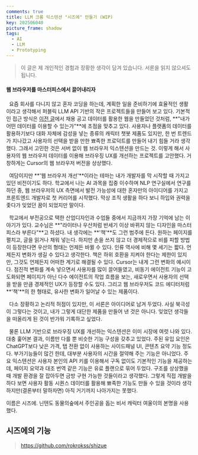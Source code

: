 ```yaml
---
comments: true
title: LLM 크롬 익스텐션 "시즈에" 만들기 (WIP)
key: 202506040
picture_frame: shadow
tags:
  - AI
  - LLM
  - Prototyping
---
```


> 이 글은 제 개인적인 경험과 장황한 생각이 담겨 있습니다. 서론을 읽지 않으셔도 됩니다.

<!--more-->

#### 웹 브라우저를 마스터피스에서 끌어내리자

&nbsp;&nbsp;요즘 회사를 다니지 않고 혼자 코딩을 하는데, 계획한 일을 준비하기에 효율적인 생활이라고 생각해서 퍼블릭 LLM API 기반의 작은 프로젝트들을 만들어 보고 있다. 기본적인 접근 방식은 [이전 글](https://rokrokss.com/post/2025/05/13/%EA%B0%9C%EB%B0%9C%EC%9E%90-%EC%B1%84%EC%9A%A9%EA%B3%B5%EA%B3%A0-%EC%B6%94%EC%B2%9C-%EC%84%9C%EB%B9%84%EC%8A%A4-%EC%B0%B9%EC%B0%B9-chapchap.html)에서 채용 공고 데이터를 활용한 웹을 만들었던 것처럼, **"내가 어떤 데이터를 이용할 수 있는가"**에 초점을 맞추고 있다. 사용자나 플랫폼의 데이터를 활용하기보다 대화 자체에 감성을 넣는 종류의 캐릭터 챗봇 제품도 있지만, 한 번 트렌드가 지나갔고 사용자의 선택을 받을 만한 뾰족한 프로덕트를 만들어 내기 힘들 거라 생각했다. 그래서 고민한 것은 서버 없이 웹 브라우저 익스텐션을 만드는 것. 이렇게 해서 사용자의 웹 브라우저 데이터를 이용해 브라우징 UX를 개선하는 프로젝트를 고안했다. 거창하게는 Cursor의 웹 브라우저 버전을 상상했다.

&nbsp;&nbsp;여담이지만 **'웹 브라우저 개선'**이라는 테마는 내가 개발자를 막 시작할 때 가지고 있던 비전이기도 하다. 학교에서 나는 AI 과목을 집중 이수하며 NLP 연구실에서 연구를 하던 중, 웹 브라우저의 UX 측면에서 발전 가능성에 대한 혼자만의 아이디어를 가지고 프론트엔드 개발자로 첫 커리어를 시작했다. 막상 조직 생활을 하다 보니 하입와 권력을 좇다가 잊었던 꿈이 되었지만 말이다.

&nbsp;&nbsp;학교에서 부전공으로 택한 산업디자인과 수업들 중에서 지금까지 가장 기억에 남는 이야기가 있다. 교수님은 **"라이터나 우산처럼 반세기 이상 바뀌지 않는 디자인을 마스터피스라 부른다"**고 하셨다. 내 생각에는 **'책'**도 그런 범주에 든다. 원하는 페이지를 펼치고, 글을 읽거나 채워 넣는다. 하지만 손을 쓰지 않고 더 경제적으로 비를 피할 방법이 등장한다면 우산의 형태는 언제든 바뀔 수 있다. 인류 역사에 비해 몇 세기는 짧다. 언제든지 변화가 생길 수 있다고 생각한다. 책은 하위 호환을 지켜야 한다는 제한이 있지만, 그것도 언제든지 어떠한 계기로 해결될 수 있다. Cursor는 내게 그런 변화의 예시이다. 점진적 변화를 계속 넣으면서 사용자를 많이 끌어들였고, 비동기 에이전트 기능이 고도화되면 페이지가 아닌 다수 에이전트의 작업 흐름을 보는, 새로우면서 사용자의 선택을 받을 만큼 경제적인 UX가 등장할 수도 있다. 그리고 웹 브라우저도 코드 에디터처럼 **'책'**의 한 형태로, 유사한 변화가 일어날 수 있는 제품이다.

&nbsp;&nbsp;다소 장황하고 논리적 허점이 있지만, 이 서론은 아이디어로 남겨 두었다. 사실 북극성이 그렇다는 것이고, 내가 그렇게 대단한 제품을 만들어 낸 것은 아니다. 잊었던 생각들을 떠올리게 된 것이 반가워 기록하고 싶었다.

&nbsp;&nbsp;물론 LLM 기반으로 브라우징 UX를 개선하는 익스텐션은 이미 시장에 여럿 나와 있다. 대충 훑어본 결과, 이름만 다를 뿐 비슷한 기능 구성을 갖추고 있었다. 주된 유입 요인은 ChatGPT보다 낮은 가격, 탭 전환 없이 사용하는 사이드패널 UI, 콘텐츠 요약 기능 정도다. 부가기능들이 많긴 한데, 대부분 사용자의 시간을 절약해 주는 기능은 아니었다. 주요 익스텐션은 사용자 본인의 API 키를 이용해서 구독 없이도 기본적인 기능을 제공하는데, 페이지 요약과 대조 번역 같은 기능은 유료 플랜으로 묶어 두었다. 구조를 상상했을 때 개발 환경을 잘 잡아두면 금방 구현 가능한 것들이라고 생각했다. 그렇게 직접 개발을 하다 보면 사용자 활동 시퀀스 데이터를 활용해 뾰족한 기능도 만들 수 있을 것이라 생각하지만(결론부터 말하자면) 아직 거기까지 나아가지는 못했다.

이름은 시즈에. 닌텐도 동물의숲에서 주인공을 돕는 비서 캐릭터 여울이의 본명을 사용했다.

## 시즈에의 기능
> https://github.com/rokrokss/shizue


